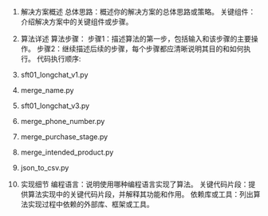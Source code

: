 1. 解决方案概述
总体思路：概述你的解决方案的总体思路或策略。
关键组件：介绍解决方案中的关键组件或步骤。

2. 算法详述
算法步骤：
步骤1：描述算法的第一步，包括输入和该步骤的主要操作。
步骤2：继续描述后续的步骤，每个步骤都应清晰说明其目的和如何执行。
代码执行顺序:
1. sft01_longchat_v1.py
2. merge_name.py
3. sft01_longchat_v3.py
4. merge_phone_number.py
5. merge_purchase_stage.py
6. merge_intended_product.py
7. json_to_csv.py

4. 实现细节
编程语言：说明使用哪种编程语言实现了算法。
关键代码片段：提供算法实现中的关键代码片段，并解释其功能和作用。
依赖库或工具：列出算法实现过程中依赖的外部库、框架或工具。	


